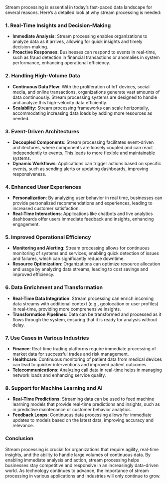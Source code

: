 Stream processing is essential in today’s fast-paced data landscape for several reasons. Here’s a detailed look at why stream processing is needed:

### 1. **Real-Time Insights and Decision-Making**
- **Immediate Analysis**: Stream processing enables organizations to analyze data as it arrives, allowing for quick insights and timely decision-making.
- **Proactive Responses**: Businesses can respond to events in real-time, such as fraud detection in financial transactions or anomalies in system performance, enhancing operational efficiency.

### 2. **Handling High-Volume Data**
- **Continuous Data Flow**: With the proliferation of IoT devices, social media, and online transactions, organizations generate vast amounts of data continuously. Stream processing systems are designed to handle and analyze this high-velocity data efficiently.
- **Scalability**: Stream processing frameworks can scale horizontally, accommodating increasing data loads by adding more resources as needed.

### 3. **Event-Driven Architectures**
- **Decoupled Components**: Stream processing facilitates event-driven architectures, where components are loosely coupled and can react independently to events. This leads to more flexible and maintainable systems.
- **Dynamic Workflows**: Applications can trigger actions based on specific events, such as sending alerts or updating dashboards, improving responsiveness.

### 4. **Enhanced User Experiences**
- **Personalization**: By analyzing user behavior in real time, businesses can provide personalized recommendations and experiences, leading to increased customer satisfaction.
- **Real-Time Interactions**: Applications like chatbots and live analytics dashboards offer users immediate feedback and insights, enhancing engagement.

### 5. **Improved Operational Efficiency**
- **Monitoring and Alerting**: Stream processing allows for continuous monitoring of systems and services, enabling quick detection of issues and failures, which can significantly reduce downtime.
- **Resource Optimization**: Organizations can optimize resource allocation and usage by analyzing data streams, leading to cost savings and improved efficiency.

### 6. **Data Enrichment and Transformation**
- **Real-Time Data Integration**: Stream processing can enrich incoming data streams with additional context (e.g., geolocation or user profiles) in real-time, providing more comprehensive insights.
- **Transformation Pipelines**: Data can be transformed and processed as it flows through the system, ensuring that it is ready for analysis without delay.

### 7. **Use Cases in Various Industries**
- **Finance**: Real-time trading platforms require immediate processing of market data for successful trades and risk management.
- **Healthcare**: Continuous monitoring of patient data from medical devices can lead to quicker interventions and improved patient outcomes.
- **Telecommunications**: Analyzing call data in real-time helps in managing network loads and enhancing service quality.

### 8. **Support for Machine Learning and AI**
- **Real-Time Predictions**: Streaming data can be used to feed machine learning models that provide real-time predictions and insights, such as in predictive maintenance or customer behavior analytics.
- **Feedback Loops**: Continuous data processing allows for immediate updates to models based on the latest data, improving accuracy and relevance.

### Conclusion
Stream processing is crucial for organizations that require agility, real-time insights, and the ability to handle large volumes of continuous data. By enabling immediate analysis and action, stream processing helps businesses stay competitive and responsive in an increasingly data-driven world. As technology continues to advance, the importance of stream processing in various applications and industries will only continue to grow.
